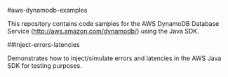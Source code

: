 #aws-dynamodb-examples

This repository contains code samples for the AWS DynamoDB Database Service (http://aws.amazon.com/dynamodb/) using the Java SDK.

##inject-errors-latencies

Demonstrates how to inject/simulate errors and latencies in the AWS Java SDK for testing purposes.

